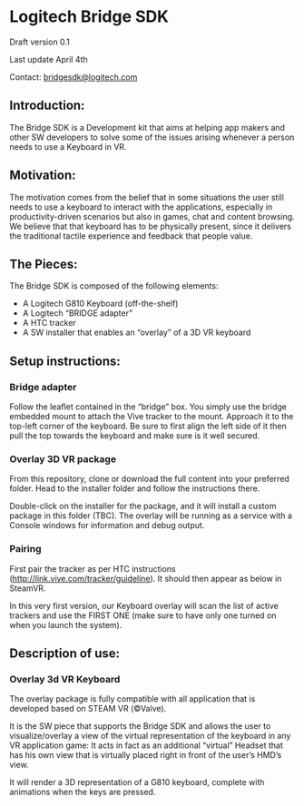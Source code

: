 # Logitech Bridge SDK

Draft version 0.1

Last update April 4th

Contact: bridgesdk@logitech.com

## Introduction:
The Bridge SDK is a Development kit that aims at helping app makers and other SW developers to solve some of the issues arising whenever a person needs to use a Keyboard in VR.

## Motivation:
The motivation comes from the belief that in some situations the user still needs to use a keyboard to interact with the applications, especially in productivity-driven scenarios but also in games, chat and content browsing. We believe that that keyboard has to be physically present, since it delivers the traditional tactile experience and feedback that people value.


## The Pieces:
The Bridge SDK is composed of the following elements:

- A Logitech G810 Keyboard (off-the-shelf)
- A Logitech “BRIDGE adapter”
- A HTC tracker 
- A SW installer that enables an “overlay” of a 3D VR keyboard


## Setup instructions:

### Bridge adapter
Follow the leaflet contained in the “bridge” box. You simply use the bridge embedded mount to attach the Vive tracker to the mount. Approach it to the top-left corner of the keyboard. Be sure to first align the left side of it then pull the top towards the keyboard and make sure is it well secured.


### Overlay 3D VR package
From this repository, clone or download the full content into your preferred folder. Head to the installer folder and follow the instructions there.

Double-click on the installer for the package, and it will install a custom package in this folder (TBC). The overlay will be running as a service with a Console windows for information and debug output.

### Pairing
First pair the tracker as per HTC instructions (http://link.vive.com/tracker/guideline). It should then appear as below in SteamVR.

 

In this very first version, our Keyboard overlay will scan the list of active trackers and use the FIRST ONE (make sure to have only one turned on when you launch the system).


## Description of use:

### Overlay 3d VR Keyboard

The overlay package is fully compatible with all application that is developed based on STEAM VR (©Valve).

It is the SW piece that supports the Bridge SDK and allows the user to visualize/overlay a view of the virtual representation of the keyboard in any VR application game: It acts in fact as an additional “virtual” Headset that has his own view that is virtually placed right in front of the user’s HMD’s view.

It will render a 3D representation of a G810 keyboard, complete with animations when the keys are pressed.
